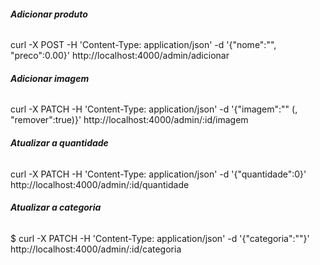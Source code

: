 ###### **Adicionar produto**

curl -X POST -H 'Content-Type: application/json' -d '{"nome":"", "preco":0.00}' http://localhost:4000/admin/adicionar



###### **Adicionar imagem**

curl -X PATCH -H 'Content-Type: application/json' -d '{"imagem":"" (, "remover":true)}' http://localhost:4000/admin/:id/imagem



###### **Atualizar a quantidade**

curl -X PATCH -H 'Content-Type: application/json' -d '{"quantidade":0}' http://localhost:4000/admin/:id/quantidade



###### **Atualizar a categoria**

$ curl -X PATCH -H 'Content-Type: application/json' -d '{"categoria":""}' http://localhost:4000/admin/:id/categoria

